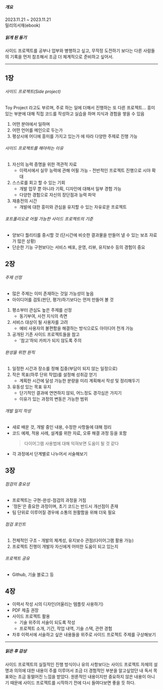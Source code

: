 ##### 개요  
2023.11.21 ~ 2023.11.21  
밀리의서재(ebook)

##### 읽게 된 동기  
사이드 프로젝트를 공부나 업부와 병행하고 싶고, 무작정 도전하기 보다는 다른 사람들의 기록을 먼저 참조해서 조금 더 체계적으로 준비하고 싶어서.

---

## 1장

###### 사이드 프로젝트(Side project)

Toy Project 라고도 부르며, 주로 하는 일에 더해서 진행하는 또 다른 프로젝트...
흥미 있는 부분에 대해 직접 코드를 작성하고 실습을 하며 지식과 경험을 쌓을 수 있음

1. 어떤 분야에서 일하며
2. 어떤 언어를 메인으로 두는가
3. 평상시에 어디에 흥미를 가지고 있는가 에 따라 다양한 주제로 진행 가능

###### 사이드 프로젝트를 해야하는 이유

1. 자신의 능력 증명을 위한 객관적 자료
   - 이력서에서 실무 능력에 관해 어필 가능 - 전반적인 프로젝트 진행으로 시야 확대
2. 스스로를 회고 할 수 있는 기회
   - 개발 업무 뿐 아니라 기획, 디자인에 대해서 일부 경험 가능
   - 다양한 경험으로 자신의 장단점과 능력 파악
3. 재충전의 시간
   - 개발에 대한 흥미와 관심을 유지할 수 있는 자유로운 프로젝트

###### 포트폴리오로 어필 가능한 사이드 프로젝트의 기준  
- 양보다 퀄리티를 중시할 것 (단시간에 비슷한 결과물을 만들어 낼 수 있는 보조 자료가 많은 상황)
- 단순한 기능 구현보다는 서비스 배포, 운영, 리뷰, 유지보수 등의 경험이 중요

## 2장
###### 주제 선정
- 많은 주제는 이미 존재하는 것일 가능성이 높음
- 아이디어를 검토(판단, 평가)하기보다는 먼저 만들어 볼 것
1. 평소부터 관심도 높은 주제를 선정  
   - 동기부여, 사전 지식의 측면
2. 서비스 대상이 될 사용자를 고려
   - 예비 사용자의 불편함을 해결하는 방식으로도 아이디어 전개 가능
3. 공개된 기존 사이드 프로젝트들을 참고
   - '참고'하되 카피가 되지 않도록 주의

###### 완성을 위한 원칙
1. 일정한 시간과 장소를 정해 집중(부담이 되지 않는 일정으로)
2. 작은 목표(하루 단위 작업)를 설정해 성취감 얻기
   - 계획한 시간에 달성 가능한 분량을 미리 계획해서 작성 및 정리해두기
3. 유동성 있는 목표 유지
   - 단기적인 결과에 연연하지 않되, 어느정도 경각심은 가지기
   - 이유가 있는 과정의 변동은 가능한 범위
###### 개발 일지 작성
   - 새로 배운 것, 개발 중인 내용, 수정한 사항들에 대해 정리
   - 코드 예제, 적용 사례, 설계를 위한 자료, 오류 해결 과정 등을 포함
      > 다이어그램 사용법에 대해 익혀보면 도움이 될 것 같다
   - 각 과정에서 단계별로 나누어서 서술해보기
## 3장
###### 점검의 중요성
- 프로젝트는 구현-완성-점검의 과정을 거침
- '정돈'은 중요한 과정이며, 초기 코드는 반드시 개선점이 존재
- 팀 단위로 이루어질 경우에 소통의 원활함을 위해 더욱 필요
###### 점검 포인트
1. 전체적인 구조 - 개발의 체계성, 유지보수 관점(다이어그램 활용 가능)
2. 프로젝트 진행이 개발자 자신에게 어떠한 도움이 되고 있는지
###### 프로젝트 공유
- Github, 기술 블로그 등
 
## 4장
- 이력서 작성 시의 디자인(어울리는 템플릿 사용하기)
- PDF 제출 권장
- 사이드 프로젝트 활용
  - 기술 위주의 서술이 되도록 작성
  - 프로젝트 소개, 기간, 작업 내역, 기술 스택, 관련 경험
- 차후 이력서에 서술하고 싶은 내용들을 위주로 사이드 프로젝트 주제를 구상해보기
---
##### 읽은 후 감상
사이드 프로젝트의 실질적인 진행 방식이나 유의 사항보다는 사이드 프로젝트 자체의 설명과 의의에 대한 내용이 주를 이루어서 조금 더 경험적인 부분을 알고싶었던 내 독서 목표와는 조금 동떨어진 느낌을 받았다.
원론적인 내용이지만 중요하지 않은 내용이 아니기 때문에 사이드 프로젝트를 시작하기 전에 다시 들여다보면 좋을 듯 하다.

